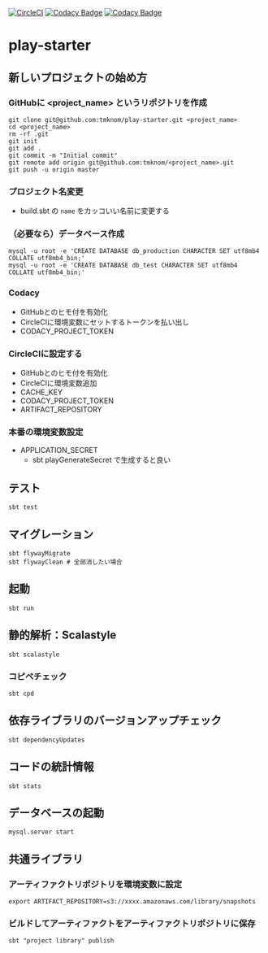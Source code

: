 [![CircleCI](https://circleci.com/gh/tmknom/play-starter.svg?style=svg)](https://circleci.com/gh/tmknom/play-starter)
[![Codacy Badge](https://api.codacy.com/project/badge/Grade/4a63301e1b2e460492411c8d513c70ab)](https://www.codacy.com/app/tmknom/play-starter)
[![Codacy Badge](https://api.codacy.com/project/badge/Coverage/4a63301e1b2e460492411c8d513c70ab)](https://www.codacy.com/app/tmknom/play-starter)

# play-starter

## 新しいプロジェクトの始め方

### GitHubに <project_name> というリポジトリを作成

```
git clone git@github.com:tmknom/play-starter.git <project_name>
cd <project_name>
rm -rf .git
git init
git add .
git commit -m "Initial commit"
git remote add origin git@github.com:tmknom/<project_name>.git
git push -u origin master
```

### プロジェクト名変更

* build.sbt の `name` をカッコいい名前に変更する

### （必要なら）データベース作成

```
mysql -u root -e 'CREATE DATABASE db_production CHARACTER SET utf8mb4 COLLATE utf8mb4_bin;'
mysql -u root -e 'CREATE DATABASE db_test CHARACTER SET utf8mb4 COLLATE utf8mb4_bin;'
```

### Codacy

* GitHubとのヒモ付を有効化
* CircleCIに環境変数にセットするトークンを払い出し
 * CODACY_PROJECT_TOKEN

### CircleCIに設定する

* GitHubとのヒモ付を有効化
* CircleCIに環境変数追加
 * CACHE_KEY
 * CODACY_PROJECT_TOKEN
 * ARTIFACT_REPOSITORY

### 本番の環境変数設定

* APPLICATION_SECRET
  * sbt playGenerateSecret で生成すると良い


## テスト

```
sbt test
```

## マイグレーション

```
sbt flywayMigrate
sbt flywayClean # 全部消したい場合
```

## 起動

```
sbt run
```

## 静的解析：Scalastyle

```
sbt scalastyle
```

### コピペチェック

```
sbt cpd
```

## 依存ライブラリのバージョンアップチェック

```
sbt dependencyUpdates
```

## コードの統計情報

```
sbt stats
```

## データベースの起動

```
mysql.server start
```

## 共通ライブラリ

### アーティファクトリポジトリを環境変数に設定

```
export ARTIFACT_REPOSITORY=s3://xxxx.amazonaws.com/library/snapshots
```

### ビルドしてアーティファクトをアーティファクトリポジトリに保存

```
sbt "project library" publish
```
